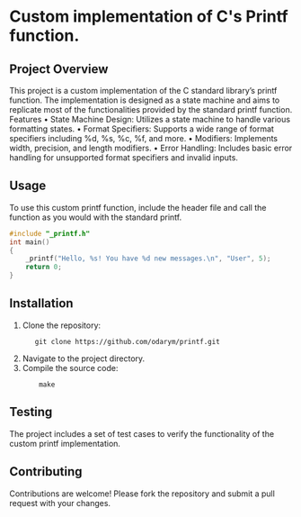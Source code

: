 # Custom implementation of C's Printf function.
## Project Overview
This project is a custom implementation of the C standard library’s printf function. The implementation is designed as a state machine and aims to replicate most of the functionalities provided by the standard printf function.
Features
•	State Machine Design: Utilizes a state machine to handle various formatting states.
•	Format Specifiers: Supports a wide range of format specifiers including %d, %s, %c, %f, and more.
•	Modifiers: Implements width, precision, and length modifiers.
•	Error Handling: Includes basic error handling for unsupported format specifiers and invalid inputs.


## Usage
To use this custom printf function, include the header file and call the function as you would with the standard printf.
```c
#include "_printf.h"
int main()
{
    _printf("Hello, %s! You have %d new messages.\n", "User", 5);
    return 0;
}
```


## Installation
1.	Clone the repository:
    ```git
       git clone https://github.com/odarym/printf.git
    ```
2.	Navigate to the project directory.
3.	Compile the source code:
    ```make
        make
    ```

## Testing
The project includes a set of test cases to verify the functionality of the custom printf implementation.


## Contributing
Contributions are welcome! Please fork the repository and submit a pull request with your changes.
